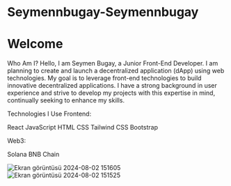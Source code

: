 # Seymennbugay-Seymennbugay
# Welcome

Who Am I?
Hello, I am Seymen Bugay, a Junior Front-End Developer. I am planning to create and launch a decentralized application (dApp) using web technologies. My goal is to leverage front-end technologies to build innovative decentralized applications. I have a strong background in user experience and strive to develop my projects with this expertise in mind, continually seeking to enhance my skills.

Technologies I Use
Frontend:

React
JavaScript
HTML
CSS
Tailwind CSS
Bootstrap

Web3:

Solana
BNB Chain

![Ekran görüntüsü 2024-08-02 151605](https://github.com/user-attachments/assets/398ad1ad-49c4-4865-b17c-608cf41d3442)
![Ekran görüntüsü 2024-08-02 151525](https://github.com/user-attachments/assets/8f3e7b16-f019-4787-bc0c-ca1e5f764aaf)
